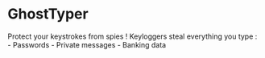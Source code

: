 # GhostTyper
Protect your keystrokes from spies !  Keyloggers steal everything you type :  - Passwords  - Private messages  - Banking data
